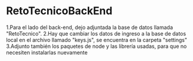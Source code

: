 # RetoTecnicoBackEnd

1.Para el lado del back-end, dejo adjuntada la base de datos llamada "RetoTecnico".
2.Hay que cambiar los datos de ingreso a la base de datos local en el archivo llamado "keys.js", se encuentra en la carpeta "settings"
3.Adjunto también los paquetes de node y las librería usadas, para que no necesiten instalarlas nuevamente
